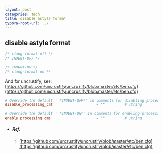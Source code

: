 ```yaml
---
layout: post
categories: tech
title: disable astyle format
typora-root-url: ../
---
```

## disable astyle format

```c
/* clang-format off */
/* INDENT-OFF */

/* INDENT-ON */
/* clang-format on */
```

And for uncrustify, see: [https://github.com/uncrustify/uncrustify/blob/master/etc/ben.cfg](https://github.com/uncrustify/uncrustify/blob/master/etc/ben.cfg)

```makefile
# Override the default ' *INDENT-OFF*' in comments for disabling processing of part of the file.
disable_processing_cmt                    = ""         # string

# Override the default ' *INDENT-ON*' in comments for enabling processing of part of the file.
enable_processing_cmt                     = ""         # string
```



- ##### Ref:

	- [https://github.com/uncrustify/uncrustify/blob/master/etc/ben.cfg](https://github.com/uncrustify/uncrustify/blob/master/etc/ben.cfg)

